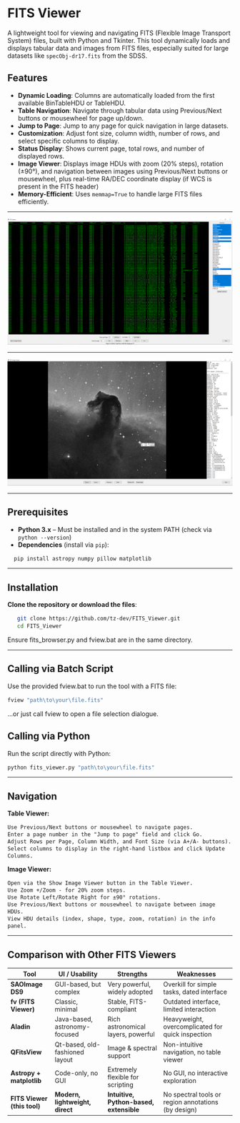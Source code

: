 # FITS Viewer

A lightweight tool for viewing and navigating FITS (Flexible Image Transport System) files, built with Python and Tkinter. This tool dynamically loads and displays tabular data and images from FITS files, especially suited for large datasets like `specObj-dr17.fits` from the SDSS.

## Features

- **Dynamic Loading**: Columns are automatically loaded from the first available BinTableHDU or TableHDU.
- **Table Navigation**: Navigate through tabular data using Previous/Next buttons or mousewheel for page up/down.
- **Jump to Page**: Jump to any page for quick navigation in large datasets.
- **Customization**: Adjust font size, column width, number of rows, and select specific columns to display.
- **Status Display**: Shows current page, total rows, and number of displayed rows.
- **Image Viewer**: Displays image HDUs with zoom (20% steps), rotation (±90°), and navigation between images using Previous/Next buttons or mousewheel, plus real-time RA/DEC coordinate display (if WCS is present in the FITS header)
- **Memory-Efficient**: Uses `memmap=True` to handle large FITS files efficiently.

---

![FITS Viewer Screenshot](img/screenshot_1.png)

---

![FITS Viewer Screenshot](img/screenshot_2.png)

---

## Prerequisites

- **Python 3.x** – Must be installed and in the system PATH (check via `python --version`)
- **Dependencies** (install via `pip`):

```bash
  pip install astropy numpy pillow matplotlib
```

---

## Installation

**Clone the repository or download the files**:
```bash
   git clone https://github.com/tz-dev/FITS_Viewer.git
   cd FITS_Viewer
```
Ensure fits_browser.py and fview.bat are in the same directory.

---

## Calling via Batch Script

Use the provided fview.bat to run the tool with a FITS file:
```bash
fview "path\to\your\file.fits"
```
...or just call fview to open a file selection dialogue.

## Calling via Python

Run the script directly with Python:
```bash
python fits_viewer.py "path\to\your\file.fits"
```

---

## Navigation

**Table Viewer:**

    Use Previous/Next buttons or mousewheel to navigate pages.
    Enter a page number in the "Jump to page" field and click Go.
    Adjust Rows per Page, Column Width, and Font Size (via A+/A- buttons).
    Select columns to display in the right-hand listbox and click Update Columns.

**Image Viewer:**

    Open via the Show Image Viewer button in the Table Viewer.
    Use Zoom +/Zoom - for 20% zoom steps.
    Use Rotate Left/Rotate Right for ±90° rotations.
    Use Previous/Next buttons or mousewheel to navigate between image HDUs.
    View HDU details (index, shape, type, zoom, rotation) in the info panel.

---

## Comparison with Other FITS Viewers

| Tool                   | UI / Usability                     | Strengths                                   | Weaknesses                                           |
|------------------------|------------------------------------|---------------------------------------------|------------------------------------------------------|
| **SAOImage DS9**       | GUI-based, but complex             | Very powerful, widely adopted               | Overkill for simple tasks, dated interface           |
| **fv (FITS Viewer)**   | Classic, minimal                   | Stable, FITS-compliant                      | Outdated interface, limited interaction              |
| **Aladin**             | Java-based, astronomy-focused      | Rich astronomical layers, powerful          | Heavyweight, overcomplicated for quick inspection    |
| **QFitsView**          | Qt-based, old-fashioned layout     | Image & spectral support                    | Non-intuitive navigation, no table viewer            |
| **Astropy + matplotlib** | Code-only, no GUI                | Extremely flexible for scripting            | No GUI, no interactive exploration                   |
| **FITS Viewer (this tool)** | **Modern, lightweight, direct** | **Intuitive, Python-based, extensible**     | No spectral tools or region annotations (by design)  |

